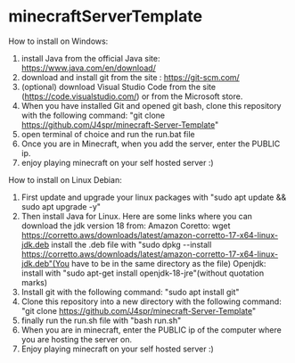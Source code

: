 # minecraftServerTemplate

How to install on Windows:
1. install Java from the official Java site: https://www.java.com/en/download/
2. download and install git from the site : https://git-scm.com/ 
3. (optional) download Visual Studio Code from the site (https://code.visualstudio.com/) or from the Microsoft store.
4.  When you have installed Git and opened git bash, clone this repository with the following command: 
        "git clone https://github.com/J4spr/minecraft-Server-Template"
5. open terminal of choice and run the run.bat file
6. Once you are in Minecraft, when you add the server, enter the PUBLIC ip. 
7. enjoy playing minecraft on your self hosted server :)  


How to install on Linux Debian:
1. First update and upgrade your linux packages with "sudo apt update && sudo apt upgrade -y"
2. Then install Java for Linux. Here are some links where you can download the jdk version 18 from:
    Amazon Coretto: wget https://corretto.aws/downloads/latest/amazon-corretto-17-x64-linux-jdk.deb 
        install the .deb file with "sudo dpkg --install https://corretto.aws/downloads/latest/amazon-corretto-17-x64-linux-jdk.deb"(You have to be in the same directory as the file)
    Openjdk: install with "sudo apt-get install openjdk-18-jre"(without quotation marks)
3. Install git with the following command: "sudo apt install git"
4. Clone this repository into a new directory with the following command:
         "git clone https://github.com/J4spr/minecraft-Server-Template"
5. finally run the run.sh file with "bash run.sh"
6. When you are in minecraft, enter the PUBLIC ip of the computer where you are hosting the server on.
7. Enjoy playing minecraft on your self hosted server :)